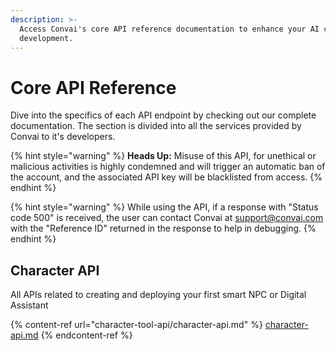 ```yaml
---
description: >-
  Access Convai's core API reference documentation to enhance your AI character
  development.
---
```


# Core API Reference

Dive into the specifics of each API endpoint by checking out our complete documentation. The section is divided into all the services provided by Convai to it's developers.

{% hint style="warning" %}
**Heads Up:** Misuse of this API, for unethical or malicious activities is highly condemned and will trigger an automatic ban of the account, and the associated API key will be blacklisted from access.
{% endhint %}

{% hint style="warning" %}
While using the API, if a response with "Status code 500" is received, the user can contact Convai at support@convai.com with the "Reference ID" returned in the response to help in debugging.
{% endhint %}

## Character API

All APIs related to creating and deploying your first smart NPC or Digital Assistant

{% content-ref url="character-tool-api/character-api.md" %}
[character-api.md](character-tool-api/character-api.md)
{% endcontent-ref %}

##

